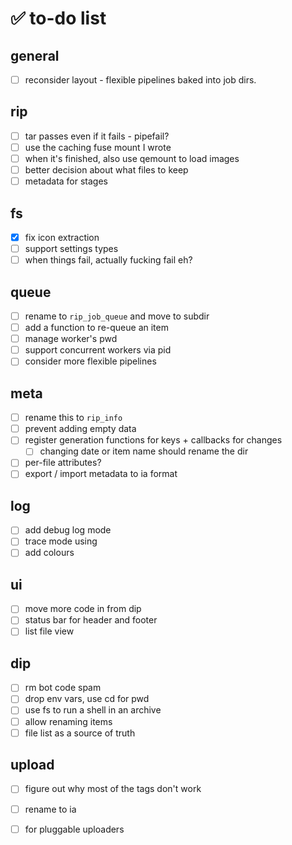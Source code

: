 # ✅ to-do list

## general

- [ ] reconsider layout - flexible pipelines baked into job dirs.

## rip

- [ ] tar passes even if it fails - pipefail?
- [ ] use the caching fuse mount I wrote
- [ ] when it's finished, also use qemount to load images
- [ ] better decision about what files to keep
- [ ] metadata for stages

## fs

- [x] fix icon extraction
- [ ] support settings types
- [ ] when things fail, actually fucking fail eh?

## queue

- [ ] rename to `rip_job_queue` and move to subdir
- [ ] add a function to re-queue an item
- [ ] manage worker's pwd
- [ ] support concurrent workers via pid
- [ ] consider more flexible pipelines

## meta

- [ ] rename this to `rip_info`
- [ ] prevent adding empty data
- [ ] register generation functions for keys + callbacks for changes
  - [ ] changing date or item name should rename the dir
- [ ] per-file attributes?
- [ ] export / import metadata to ia format

## log

- [ ] add debug log mode
- [ ] trace mode using
- [ ] add colours

## ui

- [ ] move more code in from dip
- [ ] status bar for header and footer
- [ ] list file view

## dip

- [ ] rm bot code spam
- [ ] drop env vars, use cd for pwd
- [ ] use fs to run a shell in an archive
- [ ] allow renaming items
- [ ] file list as a source of truth

## upload

- [ ] figure out why most of the tags don't work
- [ ] rename to ia
- [ ] for pluggable uploaders

